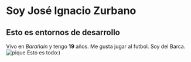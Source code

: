 # Soy José Ignacio Zurbano
## Esto es entornos de desarrollo
Vivo en  _Barañain_ y  tengo **19** años. Me gusta jugar al futbol. Soy del Barca.
![pique](https://as01.epimg.net/futbol/imagenes/2021/09/22/primera/1632338198_205425_1632338320_noticia_normal_recorte1.jpg)
Esto es todo:)


